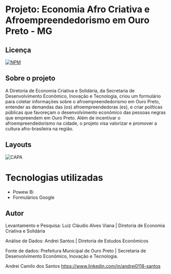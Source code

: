 # Projeto: Economia Afro Criativa e Afroempreendedorismo em Ouro Preto - MG

## Licença  
[![NPM](https://img.shields.io/npm/l/react)](https://github.com/andrei0118/gn-vendas/blob/master/LICENSE)

## Sobre o projeto

A Diretoria de Economia Criativa e Solidária, da Secretaria de Desenvolvimento Econômico, Inovação e Tecnologia, criou um formulário para coletar informações sobre o afroempreendedorismo em Ouro Preto, entender as demandas das (os) afroempreendedoras (es), e criar políticas públicas que favoreçam o desenvolvimento econômico das pessoas negras que empreendem em Ouro Preto. Além de incentivar o afroempreendedorismo na cidade, o projeto visa valorizar e promover a cultura afro-brasileira na região.

##  Layouts  
![CAPA](https://github.com/andrei0118/Power-Bi-Estudo-Afroempreendorismo/assets/75299828/8965c1d7-5e20-4616-8490-615dc900cc73)


# Tecnologias utilizadas
- Powew Bi
- Formulários Google
  
## Autor
Levantamento e Pesquisa: Luiz Cláudio Alves Viana |  Diretoria de Economia Criativa e Solidária 

Análise de Dados: Andrei Santos | Diretoria de Estudos Econômicos 

Fonte de dados: Prefeitura Municipal de Ouro Preto | Secretaria de Desenvolvimento Econômico, Inovação e Tecnologia.

Andrei Camilo dos Santos
https://www.linkedin.com/in/andrei0118-santos


